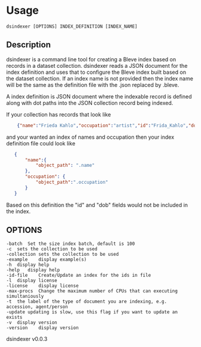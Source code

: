 
# Usage

	dsindexer [OPTIONS] INDEX_DEFINITION [INDEX_NAME]


## Description

dsindexer is a command line tool for creating a Bleve index based on records in a dataset 
collection. dsindexer reads a JSON document for the index definition and uses that to
configure the Bleve index built based on the dataset collection. If an index
name is not provided then the index name will be the same as the definition file
with the .json replaced by .bleve.

A index definition is JSON document where the indexable record is defined
along with dot paths into the JSON collection record being indexed.

If your collection has records that look like

```json
    {"name":"Frieda Kahlo","occupation":"artist","id":"Frida_Kahlo","dob":"1907-07-06"}
```

and your wanted an index of names and occupation then your index definition file could
look like

```json
   {
	   "name":{
		   "object_path": ".name"
	   },
	   "occupation": {
		   "object_path":".occupation"
	   }
   }
```

Based on this definition the "id" and "dob" fields would not be included in the index.

## OPTIONS

	-batch	Set the size index batch, default is 100
	-c	sets the collection to be used
	-collection	sets the collection to be used
	-example	display example(s)
	-h	display help
	-help	display help
	-id-file	Create/Update an index for the ids in file
	-l	display license
	-license	display license
	-max-procs	Change the maximum number of CPUs that can executing simultaniously
	-t	the label of the type of document you are indexing, e.g. accession, agent/person
	-update	updating is slow, use this flag if you want to update an exists
	-v	display version
	-version	display version

dsindexer v0.0.3

